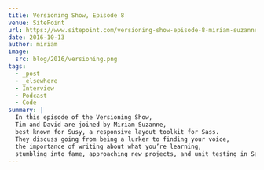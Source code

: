 ```yaml
---
title: Versioning Show, Episode 8
venue: SitePoint
url: https://www.sitepoint.com/versioning-show-episode-8-miriam-suzanne/
date: 2016-10-13
author: miriam
image:
  src: blog/2016/versioning.png
tags:
  - _post
  - _elsewhere
  - Interview
  - Podcast
  - Code
summary: |
  In this episode of the Versioning Show,
  Tim and David are joined by Miriam Suzanne,
  best known for Susy, a responsive layout toolkit for Sass.
  They discuss going from being a lurker to finding your voice,
  the importance of writing about what you’re learning,
  stumbling into fame, approaching new projects, and unit testing in Sass.
---
```

